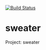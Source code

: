 [![Build Status](https://app.travis-ci.com/strelchenya/sweater.svg?branch=main)](https://app.travis-ci.com/strelchenya/sweater)

# sweater
 Project: sweater
